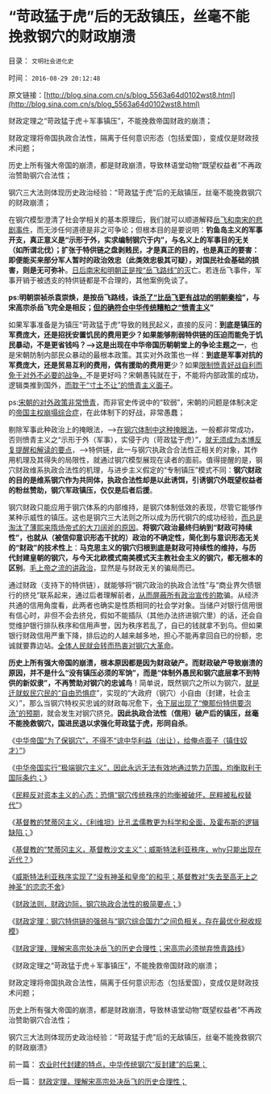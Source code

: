 # “苛政猛于虎”后的无敌镇压，丝毫不能挽救钢穴的财政崩溃

目录： `文明社会进化史` 

时间： `2016-08-29 20:12:48` 

原文链接：[http://blog.sina.com.cn/s/blog_5563a64d0102wst8.html](http://blog.sina.com.cn/s/blog_5563a64d0102wst8.html)

财政定理之“苛政猛于虎＋军事镇压”，不能挽救帝国财政的崩溃；

财政定理将帝国执政合法性，隔离于任何意识形态（包括爱国），变成仅是财政技术问题；

历史上所有强大帝国的崩溃，都是财政崩溃，导致林语堂动物“既望权益者”不再政治赞助钢穴合法性；

钢穴三大法则体现历史政治经验：“苛政猛于虎”后的无敌镇压，丝毫不能挽救钢穴的财政崩溃；

在钢穴模型澄清了社会学相关的基本原理后，我们就可以顺道解释[岳飞和南宋的悲剧事件](../../../2013/1/16/苏杭现象中高宗，秦桧和岳飞；宋朝，明朝和清朝；.md)，而无涉任何道德是非之可争论；但根本目的是要说明：**钓鱼岛主义的军事开支，真正意义是“示形于外，实求编制钢穴于内”，与名义上的军事目的无关（如所谓北伐）；扩张于特供链之盘剥贱民，才是真正的目的，也是真正的要害：即便能买来部分军人暂时的政治效忠（此类效忠极其可疑），对国民社会基础的损害，则是无可弥补**。[日后南宋和明朝正是按“岳飞路线”的灭](http://darthvad.blog.163.com/blog/static/53399470201110221124461/)亡。若连岳飞事件，军事开销于被透支的特供链都是不合理的，其他案例免谈了。

**ps:明朝崇祯杀袁崇焕，是按岳飞路线，诛[杀了“比岳飞更有战功的明朝秦桧](../../../2008/10/26/明朝必亡！冤杀袁崇焕，也只是小事一桩.md)”，与宋高宗杀岳飞完全是相反；[但的确符合中华传统糟粕之“愤青主义](../../../2008/10/25/明末历史在儒教道德口水仗中模糊.md)”**

如果军事准备是为镇压“苛政猛于虎”导致的贱民起义，直接的反问：**到底是镇压的军费庞大，还是招抚安置饥民的费用更少？如果能够削弱特供链的压迫而能免于饥民暴动，不是更省钱吗？——>这是出现在中华帝国历朝朝堂上的争论主题之一**，也是宋朝防制内部民众暴动的最根本政策。其实对外政策也一样：**到底是军事对抗的军费庞大，还是贸易互利的费用，偶有援助的费用更**少？如果[限制愤青好战自利而免于对外不必要的战争，](../../../2009/12/15/专打不必要的战争的愤青文化.md)不是更好吗？宋朝愚钝就在于，不能将内部政策的成功，逻辑类推到国外，[而耽于“寸土不让”的愤青主义面子](http://darthvad.blog.163.com/blog/static/533994702011917035162/)。

ps:[宋朝的对外政策非常愤青](../../../2010/9/16/钓鱼岛主义的文学价值和粪青保鲜.md)，而非官史传说中的“软弱”，宋朝的问题是体制决定的[帝国主权崩塌综合症](../../../2016/7/14/中国与“帝国主权崩塌综合症”殊死搏斗的两千年历史.md)，在此体制下的好战，非常愚蠢；

剔除军事此种政治上的掩眼法，——>[在钢穴体制中这种掩眼法](../../../2015/2/26/总体党主义，最根本的纲领总是“示形于外，实侵于内”.md)，一般都非常成功，否则愤青主义之“示形于外（军事），实侵于内（苛政猛于虎）”，[就无须成为本博反复提醒和解读的要点](../../../2014/2/23/国家的极权倾向与社会中的民族主义成正比.md)，——>特供链，此一与钢穴执政合合法性正相关的对象，其作用机理及其得失的局限性，就通过钢穴模型展现在读者的面前。值得提醒的是，钢穴财政维系执政合法性的机理，与进步主义假定的“专制镇压”模式不同：**钢穴财政的目的是维系钢穴作为共同体，执政合法性却是以此诱饵，引诱钢穴外既望权益者的粉丝赞助，钢穴军政镇压，仅仅是后者后援**。

钢穴财政只能应用于钢穴体系的内部维持，是钢穴体制低效的表现，尽管它能够作某种示威性的镇压。这也是钢穴三大法则之所以成为历代钢穴的成功经验，[而总是淘汰了薄熙来隋炀帝式的大刀阔斧的原因](../../../2012/12/7/社会进化论淘汰了弱者希特勒和日本军国主义.md)。**将钢穴政治最终归纳到“财政可持续性”，也就从（被信仰意识形态干扰的）政治的不确定性，简化到与意识形态无关的“财政”的技术性上**：**马克思主义的钢穴归根到底是财政可持续性的维持，与历代封建皇朝的钢穴，与今天北欧模式南美模式天主教社会主义的钢穴，都无根本的区别**。[毛上帝之流的讲政治](../../../2009/12/5/需要讲政治的社会和不需要讲政治的公民.md)，显然是与财政无关的骗局而已。

通过财政（支持下的特供链），就能够将“钢穴政治的执政合法性”与“商业界欠债银行的挤兑”联系起来，通过后者理解前者，[从而屏蔽所有政治宣传的欺](../../../2013/6/22/反腐败只是宣传和安慰，临时工说明政府边际的客观存在.md)骗。从经济共通的信用角度看，此两者也确实是性质相同的社会学对象。当储户对银行信用很有信心时，非但不会去挤兑，假如不能插队（其他办法挤进钢穴里）的话，还会自觉维护银行排队秩序和信用声誉，因为秩序若乱了，自已的钱就拿不到鸟。但如果银行财政信用严重下降，排后边的人越来越多地，担心不能再拿回自已的份额，忠诚就要靠边站。[全体人民就会转而热衷对钢穴大革命](../../../2013/6/18/民粹是公有制帝国最基本的意识形态，以侵犯私权为公平.md)。

**历史上所有强大帝国的崩溃，根本原因都是因为财政破产。而财政破产导致崩溃的原因，并不是什么“没有镇压必须的军饷”，而是“体制外愚民和钢穴底层拿不到特供的新奴隶”，不再赞助对钢穴的忠诚鸟**！简单说，既然钢穴之所以为钢穴，[就是迁就蚁民穴民的“自由恐惧症](../../../2016/8/11/钢穴人民群众是“特权最大化”政策本能的根本动力；.md)”，实现的“大政府（钢穴）小自由（封建，社会主义）”，那么当钢穴特权买忠诚的财政每况愈下，[令下层出现了“俺那份特供要泡汤”的预期](../../../2013/5/31/阶级的边际过渡和特供边际界定的“统治阶级”.md)，就会发生对钢穴挤兑。**因此执政合法性（信用）破产后的镇压，丝毫不能挽救钢穴，国进民退以求强化苛政猛于虎，形同自杀**。

《[中华帝国“为了保钢穴”，不得不“谅中华利益（出让），给俺点面子（镇住奴才）”](../../../2016/8/25/中华帝国误将“面子”作势力范围，两者的利益对象区别；.md)》

《[中华帝国实行“极端钢穴主义”，因此永远无法有效地通过势力范围，均衡取利于国际条约；](../../../2016/8/25/鸦片战争，八国联军，中华帝国之于威斯特法利亚秩序.md)》

《[民粹反对资本主义的心态：恐惧“钢穴传统秩序的均衡被破坏，民粹被私权替代”](../../../2016/8/26/民粹反资本主义的心态：恐惧“钢穴传统秩序的均衡被破坏”.md)》

《[基督教的梵蒂冈主义，《利维坦》比孔孟儒教更为科学和全面，及霍布斯的逻辑缺陷；](../../../2016/8/26/基督教要求“市场经济，资本主义，人权”消极举证.md)》

《[基督教的“梵蒂冈主义，基督教沙文主义”；威斯特法利亚秩序，why只能出现在近代？](../../../2016/8/27/基督教的“梵蒂冈主义，基督教沙文主义”；.md)》

《[威斯特法利亚秩序实现了“没有神圣和皇帝”的和平；基督教对“失去至高无上之神圣”的恋恋不舍](../../../2016/8/27/钢穴在历史和现实中的合理性：民粹社会中的均衡中枢；.md)》

《[财政法则，财政边际，钢穴执政合法性的极简要点；](../../../2016/8/28/财政法则，财政边际，钢穴执政合法性的极简要点；.md)》

《[财政定理：钢穴特供链的强弱与“钢穴综合国力”之间负相关，存在最优化税收规模](../../../2016/8/28/财政定理，特供链的两难，钢穴的本能.md)》

《[财政定理，理解宋高宗处决岳飞的历史合理性；宋高宗必须抛弃愤青路线](../../../2016/8/29/财政定理，理解宋高宗处决岳飞的历史合理性；.md)》

《财政定理之“苛政猛于虎＋军事镇压”，不能挽救帝国财政的崩溃；

财政定理将帝国执政合法性，隔离于任何意识形态（包括爱国），变成仅是财政技术问题；

历史上所有强大帝国的崩溃，都是财政崩溃，导致林语堂动物“既望权益者”不再政治赞助钢穴合法性；

钢穴三大法则体现历史政治经验：“苛政猛于虎”后的无敌镇压，丝毫不能挽救钢穴的财政崩溃》

前一篇： [农业时代封建的特点，中华传统钢穴“反封建”的后果；](../../../2016/9/22/农业时代封建的特点，中华传统钢穴“反封建”的后果；.md)

后一篇： [财政定理，理解宋高宗处决岳飞的历史合理性；](../../../2016/8/29/财政定理，理解宋高宗处决岳飞的历史合理性；.md)

